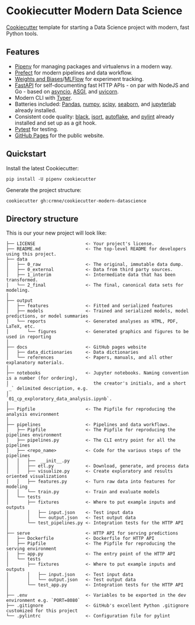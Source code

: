# Cookiecutter Modern Data Science
[Cookiecutter] template for starting a Data Science project with modern, fast Python tools.

## Features

* [Pipenv] for managing packages and virtualenvs in a modern way.
* [Prefect] for modern pipelines and data workflow.
* [Weights and Biases]/[MLFlow] for experiment tracking.
* [FastAPI] for self-documenting fast HTTP APIs - on par with NodeJS and Go - based on [asyncio], [ASGI], and [uvicorn].
* Modern CLI with [Typer].
* Batteries included: [Pandas], [numpy], [scipy], [seaborn], and [jupyterlab] already installed.
* Consistent code quality: [black], [isort], [autoflake], and [pylint] already installed and set up as a git hook.
* [Pytest] for testing.
* [GitHub Pages] for the public website.

## Quickstart

Install the latest Cookiecutter:

    pip install -U pipenv cookiecutter

Generate the project structure:

    cookiecutter gh:crmne/cookiecutter-modern-datascience

## Directory structure

This is our your new project will look like:

    ├── LICENSE                   <- Your project's license.
    ├── README.md                 <- The top-level README for developers using this project.
    ├── data
    │   ├── 0_raw                 <- The original, immutable data dump.
    │   ├── 0_external            <- Data from third party sources.
    │   ├── 1_interim             <- Intermediate data that has been transformed.
    │   └── 2_final               <- The final, canonical data sets for modeling.
    │
    ├── output
    │   ├── features              <- Fitted and serialized features
    │   ├── models                <- Trained and serialized models, model predictions, or model summaries
    │   └── reports               <- Generated analyses as HTML, PDF, LaTeX, etc.
    │       └── figures           <- Generated graphics and figures to be used in reporting
    │
    ├── docs                      <- GitHub pages website
    │   ├── data_dictionaries     <- Data dictionaries
    │   └── references            <- Papers, manuals, and all other explanatory materials.
    │
    ├── notebooks                 <- Jupyter notebooks. Naming convention is a number (for ordering),
    │                                the creator's initials, and a short `_` delimited description, e.g.
    │                                `01_cp_exploratory_data_analysis.ipynb`.
    │
    ├── Pipfile                   <- The Pipfile for reproducing the analysis environment
    │
    ├── pipelines                 <- Pipelines and data workflows.
    │   ├── Pipfile               <- The Pipfile for reproducing the pipelines environment
    │   ├── pipelines.py          <- The CLI entry point for all the pipelines
    │   ├── <repo_name>           <- Code for the various steps of the pipelines
    │   │   ├──  __init__.py
    │   │   ├── etl.py            <- Download, generate, and process data
    │   │   ├── visualize.py      <- Create exploratory and results oriented visualizations
    │   │   ├── features.py       <- Turn raw data into features for modeling
    │   │   └── train.py          <- Train and evaluate models
    │   └── tests
    │       ├── fixtures          <- Where to put example inputs and outputs
    │       │   ├── input.json    <- Test input data
    │       │   └── output.json   <- Test output data
    │       └── test_pipelines.py <- Integration tests for the HTTP API
    │
    ├── serve                     <- HTTP API for serving predictions
    │   ├── Dockerfile            <- Dockerfile for HTTP API
    │   ├── Pipfile               <- The Pipfile for reproducing the serving environment
    │   ├── app.py                <- The entry point of the HTTP API
    │   └── tests
    │       ├── fixtures          <- Where to put example inputs and outputs
    │       │   ├── input.json    <- Test input data
    │       │   └── output.json   <- Test output data
    │       └── test_app.py       <- Integration tests for the HTTP API
    │
    ├── .env                      <- Variables to be exported in the dev environment e.g. `PORT=8080`
    ├── .gitignore                <- GitHub's excellent Python .gitignore customized for this project
    └── .pylintrc                 <- Configuration file for pylint


[Cookiecutter]: https://github.com/audreyr/cookiecutter
[Pipenv]: https://pipenv.pypa.io/en/latest/
[Prefect]: https://docs.prefect.io/
[Weights and Biases]: https://www.wandb.com/
[MLFlow]: https://mlflow.org/
[FastAPI]: https://fastapi.tiangolo.com/
[asyncio]: https://docs.python.org/3/library/asyncio.html
[ASGI]: https://asgi.readthedocs.io/en/latest/
[uvicorn]: https://www.uvicorn.org/
[Typer]: https://typer.tiangolo.com/
[Pandas]: https://pandas.pydata.org/
[numpy]: https://numpy.org/
[scipy]: https://www.scipy.org/
[seaborn]: https://seaborn.pydata.org/
[jupyterlab]: https://jupyterlab.readthedocs.io/en/stable/
[black]: https://github.com/psf/black
[isort]: https://github.com/timothycrosley/isort
[autoflake]: https://github.com/myint/autoflake
[pylint]: https://www.pylint.org/
[Pytest]: https://docs.pytest.org/en/latest/
[GitHub Pages]: https://pages.github.com/
[Git LFS]: https://git-lfs.github.com/